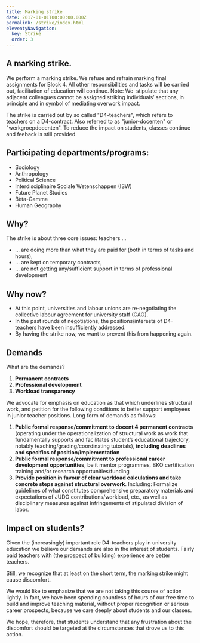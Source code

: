 ```yaml
---
title: Marking strike
date: 2017-01-01T00:00:00.000Z
permalink: /strike/index.html
eleventyNavigation:
  key: Strike
  order: 3
---
```

## A marking strike.

We perform a marking strike. We refuse and refrain marking final assignments for Block 4. All other responsibilities and tasks will be carried out, facilitation of education will continue. Note: We  stipulate that any adjacent colleagues cannot be assigned striking individuals’ sections, in principle and in symbol of mediating overwork impact. 

The strike is carried out by so called "D4-teachers", which refers to teachers on a D4-contract. Also referred to as "junior-docenten" or "werkgroepdocenten". To reduce the impact on students, classes continue and feeback is still provided.

## Participating departments/programs:

* Sociology
* Anthropology
* Political Science
* Interdisciplinaire Sociale Wetenschappen (ISW)
* Future Planet Studies
* Bèta-Gamma
* Human Geography

## Why?

The strike is about three core issues: teachers ...

* ... are doing more than what they are paid for (both in terms of tasks and hours),
* ... are kept on temporary contracts,
* ... are not getting any/sufficient support in terms of professional development

## Why now?

* At this point, universities and labour unions are re-negotiating the collective labour agreement for university staff (CAO).
* In the past rounds of negotiations, the positions/interests of D4-teachers have been insufficiently addressed.
* By having the strike now, we want to prevent this from happening again.

## Demands

What are the demands?

1. **Permanent contracts**
2. **Professional development**
3. **Workload transparency** 

We advocate for emphasis on education as that which underlines structural work, and petition for the following conditions to better support employees in junior teacher positions. Long form of demands as follows:   

1. **Public formal response/commitment to docent 4 permanent contracts** (operating under the operationalization of structural work as work that fundamentally supports and facilitates student’s educational trajectory, notably teaching/grading/coordinating tutorials), **including deadlines and specifics of position/implementation** 
2. **Public formal response/commitment to professional career development opportunities**, be it mentor programmes, BKO certification training and/or research opportunities/funding
3. **Provide position in favour of clear workload calculations and take concrete steps against structural overwork**. Including: Formalize guidelines of what constitutes comprehensive preparatory materials and expectations of JUDO contributions/workload, etc., as well as disciplinary measures against infringements of stipulated division of labor.

## Impact on students?

Given the (increasingly) important role D4-teachers play in university education we believe our demands are also in the interest of students. Fairly paid teachers with (the prospect of building) experience are better teachers. 

Still, we recognize that at least on the short term, the marking strike might cause discomfort.

We would like to emphasize that we are not taking this course of action lightly. In fact, we have been spending countless of hours of our free time to build and improve teaching material, without proper recognition or serious career prospects, because we care deeply about students and our classes.

We hope, therefore, that students understand that any frustration about the discomfort should be targeted at the circumstances that drove us to this action.